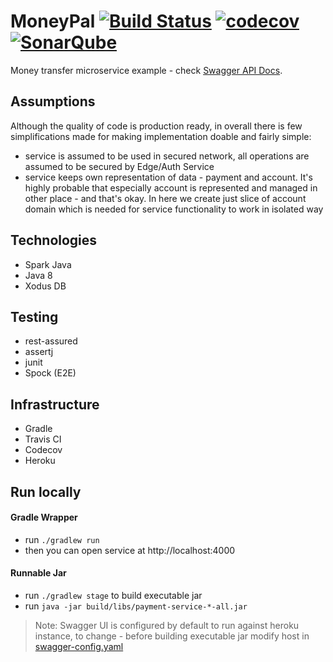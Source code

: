 # MoneyPal [![Build Status](https://travis-ci.org/spolnik/payment-service.svg?branch=master)](https://travis-ci.org/spolnik/payment-service) [![codecov](https://codecov.io/gh/spolnik/payment-service/branch/master/graph/badge.svg)](https://codecov.io/gh/spolnik/payment-service) [![SonarQube](https://sonarcloud.io/api/project_badges/measure?project=io.payments%3Apayment-service&metric=alert_status)](https://sonarcloud.io/dashboard?id=io.payments%3Apayment-service)

Money transfer microservice example - check [Swagger API Docs](https://moneypal.herokuapp.com/).

## Assumptions

Although the quality of code is production ready, in overall there is few simplifications made for making implementation doable
and fairly simple:

- service is assumed to be used in secured network, all operations are assumed to be secured by Edge/Auth Service
- service keeps own representation of data - payment and account. It's highly probable that especially account is 
represented and managed in other place - and that's okay. In here we create just slice of account domain which is
needed for service functionality to work in isolated way 

## Technologies

- Spark Java
- Java 8
- Xodus DB

## Testing

- rest-assured
- assertj
- junit
- Spock (E2E)

## Infrastructure

- Gradle
- Travis CI
- Codecov
- Heroku

## Run locally

#### Gradle Wrapper

- run `./gradlew run`
- then you can open service at http://localhost:4000

#### Runnable Jar

- run `./gradlew stage` to build executable jar
- run `java -jar build/libs/payment-service-*-all.jar`

> Note: Swagger UI is configured by default to run against heroku instance, to change - before building executable 
jar modify host in [swagger-config.yaml](https://github.com/spolnik/payment-service/blob/master/src/main/resources/public/swagger-config.yaml#L11)

